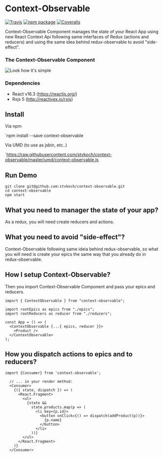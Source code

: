 # Context-Observable

[![Travis][build-badge]][build]
[![npm package][npm-badge]][npm]
[![Coveralls][coveralls-badge]][coveralls]

[build-badge]: https://img.shields.io/travis/user/repo/master.png?style=flat-square
[build]: https://travis-ci.org/user/repo
[npm-badge]: https://img.shields.io/npm/v/npm-package.png?style=flat-square
[npm]: https://www.npmjs.org/package/npm-package
[coveralls-badge]: https://img.shields.io/coveralls/user/repo/master.png?style=flat-square
[coveralls]: https://coveralls.io/github/user/repo
[context-observable-component]: https://raw.githubusercontent.com/stvkoch/context-observable/master/context-observable-component.png


Context-Observable Component manages the state of your React App using new React Context Api following same interfaces of Redux (actions and reducers) and using the same idea behind redux-observable to avoid "side-effect".


### The Context-Observable Component

![Look how it's simple][context-observable-component]


### Dependencies

- React v16.3 (https://reactjs.org/)
- Rxjs 5 (http://reactivex.io/rxjs)

## Install

Via npm

`npm install --save context-observable

Via UMD (to use as jsbin, etc..)

`https://raw.githubusercontent.com/stvkoch/context-observable/master/umd/context-observable.js

## Run Demo

```
git clone git@github.com:stvkoch/context-observable.git
cd context-observable
npm start
```

## What you need to manager the state of your app?

As a redux, you will need create reducers and actions.

## What you need to avoid "side-effect"?

Context-Observable following same ideia behind redux-observable, so what you will need is create your epics the same way that you already do in redux-observable.

## How I setup Context-Observable?

Then you import Context-Observable Component and pass your epics and reducers.

```
import { ContextObservable } from "context-observable";

import rootEpics as epics from "./epics";
import rootReducers as reducer from "./reducers";

const App = () => (
  <ContextObservable {...{ epics, reducer }}>
    <Product />
  </ContextObservable>
);
```

## How you dispatch actions to epics and to reducers?

```
import {Consumer} from 'context-observable';

  // ... in your render method:
  <Consumer>
    {({ state, dispatch }) => (
      <React.Fragment>
        <ul>
          {state &&
            state.products.map(p => (
              <li key={p.id}>
                <button onClick={() => dispatch(addProduct(p))}>
                  {p.name}
                </button>
              </li>
            ))}
        </ul>
      </React.Fragment>
    )}
  </Consumer>
```
